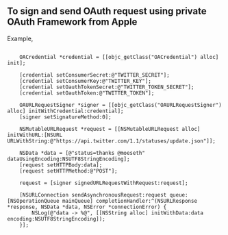 To sign and send OAuth request using private OAuth Framework from Apple
--------------------------------------------------------

Example, 
<pre>
<code>
    OACredential *credential = [[objc_getClass("OACredential") alloc] init];

    [credential setConsumerSecret:@"TWITTER_SECRET"];
    [credential setConsumerKey:@"TWITTER_KEY"];
    [credential setOauthTokenSecret:@"TWITTER_TOKEN_SECRET"];
    [credential setOauthToken:@"TWITTER_TOKEN"];

    OAURLRequestSigner *signer = [[objc_getClass("OAURLRequestSigner") alloc] initWithCredential:credential];
    [signer setSignatureMethod:0];
    
    NSMutableURLRequest *request = [[NSMutableURLRequest alloc] initWithURL:[NSURL URLWithString:@"https://api.twitter.com/1.1/statuses/update.json"]];
    
    NSData *data = [@"status=thanks @moeseth" dataUsingEncoding:NSUTF8StringEncoding];
    [request setHTTPBody:data];
    [request setHTTPMethod:@"POST"];
    
    request = [signer signedURLRequestWithRequest:request];
    
    [NSURLConnection sendAsynchronousRequest:request queue:[NSOperationQueue mainQueue] completionHandler:^(NSURLResponse *response, NSData *data, NSError *connectionError) {
        NSLog(@"data -> %@", [[NSString alloc] initWithData:data encoding:NSUTF8StringEncoding]);
    }];

</code>
</pre>
